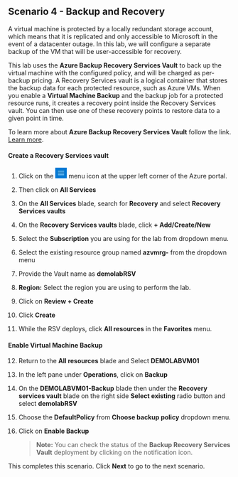 ﻿## **Scenario 4 - Backup and Recovery**
A virtual machine is protected by a locally redundant storage account, which means that it is replicated and only accessible to Microsoft in the event of a datacenter outage. In this lab, we will configure a separate backup of the VM that will be user-accessible for recovery.

This lab uses the **Azure Backup Recovery Services Vault** to back up the virtual machine with the configured policy, and will be charged as per-backup pricing. A Recovery Services vault is a logical container that stores the backup data for each protected resource, such as Azure VMs. When you enable a **Virtual Machine Backup** and the backup job for a protected resource runs, it creates a recovery point inside the Recovery Services vault. You can then use one of these recovery points to restore data to a given point in time.

 To learn more about **Azure Backup Recovery Services Vault** follow the link. [Learn more](https://docs.microsoft.com/en-us/azure/backup/backup-azure-arm-vms). 

#### **Create a Recovery Services vault**

 1. Click on the ![Azure Menu](images/Hamburger.jpg) menu icon at the upper left corner of the Azure portal.
 
 2. Then click on **All Services** 
 
 3. On the **All Services** blade, search for <copy>**Recovery**</copy> and select **Recovery Services vaults**
 
 4. On the **Recovery Services vaults** blade, click **+ Add/Create/New**
 
 5. Select the **Subscription** you are using for the lab from dropdown menu.
 
 6. Select the existing resource group named **azvmrg-<inject key="DeploymentID" />** from the dropdown menu
 
 7. Provide the Vault name as <copy>**demolabRSV**</copy>
 
 8. **Region:** Select the region you are using to perform the lab.
 
 9. Click on **Review + Create**
 
10. Click **Create**

11. While the RSV deploys, click **All resources** in the **Favorites** menu.

#### **Enable Virtual Machine Backup**

12. Return to the **All resources** blade and Select **DEMOLABVM01**

13. In the left pane under **Operations**, click on **Backup**

14. On the **DEMOLABVM01-Backup** blade then under the **Recovery services vault** blade on the right side **Select existing** radio button and select <copy>**demolabRSV**</copy>

15. Choose the **DefaultPolicy** from **Choose backup policy** dropdown menu.

16. Click on **Enable Backup**

    > **Note:** You can check the status of the **Backup Recovery Services Vault** deployment by clicking on the notification icon. 
    
This completes this scenario. Click **Next** to go to the next scenario.
